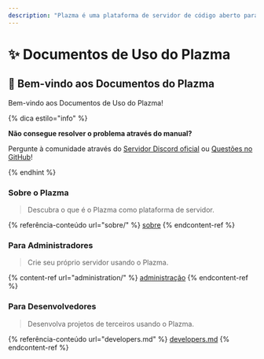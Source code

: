 ```yaml
---
description: "Plazma é uma plataforma de servidor de código aberto para Minecraft: Java Edition que adiciona otimização experimental baseada em papel e recursos de personalização de vários mecanismos de jogo."
---
```


# ✨ Documentos de Uso do Plazma

## 👋 Bem-vindo aos Documentos do Plazma

Bem-vindo aos Documentos de Uso do Plazma!

{% dica estilo="info" %}

**Não consegue resolver o problema através do manual?**

Pergunte à comunidade através do [Servidor Discord oficial](https://discord.gg/MmfC52K8A8) ou [Questões no GitHub](https://github.com/PlazmaMC/PlazmaBukkit/issues)!

{% endhint %}

### Sobre o Plazma

> Descubra o que é o Plazma como plataforma de servidor.

{% referência-conteúdo url="sobre/" %}
[sobre](sobre/)
{% endcontent-ref %}

### Para Administradores

> Crie seu próprio servidor usando o Plazma.

{% content-ref url="administration/" %}
[administração](administration/)
{% endcontent-ref %}

### Para Desenvolvedores

> Desenvolva projetos de terceiros usando o Plazma.

{% referência-conteúdo url="developers.md" %}
[developers.md](developers.md)
{% endcontent-ref %}
